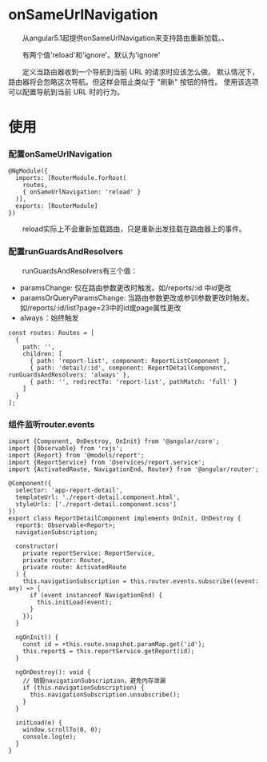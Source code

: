 # onSameUrlNavigation
&emsp;&emsp;从angular5.1起提供onSameUrlNavigation来支持路由重新加载。、

&emsp;&emsp;有两个值'reload'和'ignore'。默认为'ignore'

&emsp;&emsp;定义当路由器收到一个导航到当前 URL 的请求时应该怎么做。 默认情况下，路由器将会忽略这次导航。但这样会阻止类似于 "刷新" 按钮的特性。 使用该选项可以配置导航到当前 URL 时的行为。

# 使用
### 配置onSameUrlNavigation
```
@NgModule({
  imports: [RouterModule.forRoot(
    routes,
    { onSameUrlNavigation: 'reload' }
  )],
  exports: [RouterModule]
})
```
&emsp;&emsp;reload实际上不会重新加载路由，只是重新出发挂载在路由器上的事件。
### 配置runGuardsAndResolvers
&emsp;&emsp;runGuardsAndResolvers有三个值：
* paramsChange: 仅在路由参数更改时触发。如/reports/:id 中id更改
* paramsOrQueryParamsChange: 当路由参数更改或参训参数更改时触发。如/reports/:id/list?page=23中的id或page属性更改
* always ：始终触发
```
const routes: Routes = [
  {
    path: '',
    children: [
      { path: 'report-list', component: ReportListComponent },
      { path: 'detail/:id', component: ReportDetailComponent, runGuardsAndResolvers: 'always' },
      { path: '', redirectTo: 'report-list', pathMatch: 'full' }
    ]
  }
];
```
### 组件监听router.events
```
import {Component, OnDestroy, OnInit} from '@angular/core';
import {Observable} from 'rxjs';
import {Report} from '@models/report';
import {ReportService} from '@services/report.service';
import {ActivatedRoute, NavigationEnd, Router} from '@angular/router';

@Component({
  selector: 'app-report-detail',
  templateUrl: './report-detail.component.html',
  styleUrls: ['./report-detail.component.scss']
})
export class ReportDetailComponent implements OnInit, OnDestroy {
  report$: Observable<Report>;
  navigationSubscription;

  constructor(
    private reportService: ReportService,
    private router: Router,
    private route: ActivatedRoute
  ) {
    this.navigationSubscription = this.router.events.subscribe((event: any) => {
      if (event instanceof NavigationEnd) {
        this.initLoad(event);
      }
    });
  }

  ngOnInit() {
    const id = +this.route.snapshot.paramMap.get('id');
    this.report$ = this.reportService.getReport(id);
  }

  ngOnDestroy(): void {
    // 销毁navigationSubscription，避免内存泄漏
    if (this.navigationSubscription) {
      this.navigationSubscription.unsubscribe();
    }
  }

  initLoad(e) {
    window.scrollTo(0, 0);
    console.log(e);
  }
}
```